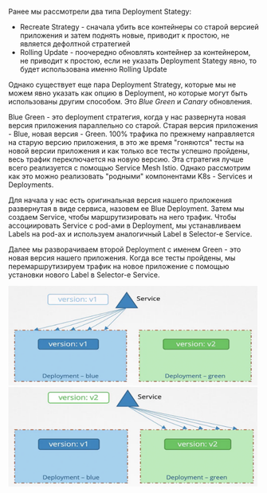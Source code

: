 Ранее мы рассмотрели два типа Deployment Stategy:
- Recreate Strategy - сначала убить все контейнеры со старой версией приложения и затем поднять новые, приводит к простою, не является дефолтной стратегией
- Rolling Update - поочередно обновлять контейнер за контейнером, не приводит к простою, если не указать Deployment Stategy явно, то будет использована именно Rolling Update

Однако существует еще пара Deployment Strategy, которые мы не можем явно указать как опцию в Deployment, но которые могут быть использованы другим способом. Это *Blue Green* и *Canary* обновления.

Blue Green - это deployment стратегия, когда у нас развернута новая версия приложения параллельно со старой. Старая версия приложения - Blue, новая версия - Green. 100% трафика по прежнему направляется на старую версию приложения, в это же время "гоняются" тесты на новой версии приложения и как только все тесты успешно пройдены, весь трафик переключается на новую версию. Эта стратегия лучше всего реализуется с помощью Service Mesh Istio. Однако рассмотрим как это можно реализовать "родными" компонентами K8s - Services и Deployments.

Для начала у нас есть оригинальная версия нашего приложения развернутая в виде сервиса, назовем ее Blue Deployment. Затем мы создаем Service, чтобы маршрутизировать на него трафик. Чтобы ассоциировать Service с pod-ами в Deployment, мы устанавливаем Labels на pod-ах и используем аналогичный Label в Selector-е Service.

Далее мы разворачиваем второй Deployment с именем Green - это новая версия нашего приложения. Когда все тесты пройдены, мы перемаршрутизируем трафик на новое приложение с помощью установки нового Label в Selector-е Service.

<img src="blue-green1.png" width="500" height="200">
<img src="blue-green2.png" width="500" height="200">

